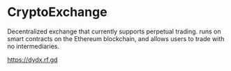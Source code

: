 # CryptoExchange
Decentralized exchange that currently supports perpetual trading.  runs on smart contracts on the Ethereum blockchain, and allows users to trade with no intermediaries.

https://dydx.rf.gd

